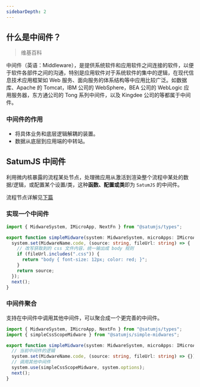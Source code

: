 ```yaml
---
sidebarDepth: 2
---
```


## 什么是中间件？

> 维基百科

中间件（英语：Middleware），是提供系统软件和应用软件之间连接的软件，以便于软件各部件之间的沟通，特别是应用软件对于系统软件的集中的逻辑，在现代信息技术应用框架如 Web 服务、面向服务的体系结构等中应用比较广泛。如数据库、Apache 的 Tomcat，IBM 公司的 WebSphere，BEA 公司的 WebLogic 应用服务器，东方通公司的 Tong 系列中间件，以及 Kingdee 公司的等都属于中间件。

### 中间件的作用

- 将具体业务和底层逻辑解耦的装置。
- 数据从底层到应用端的中转站。

## SatumJS 中间件

利用微内核暴露的流程某处节点，处理微应用从激活到渲染整个流程中某处的数据/逻辑，或配置某个设置/类，这种**函数、配置或类**即为 `SatumJS` 的中间件。

流程节点详解见[下篇](/midware/flow-nodes)

### 实现一个中间件

```ts
import { MidwareSystem, IMicroApp, NextFn } from "@satumjs/types";

export function simpleMidware(system: MidwareSystem, microApps: IMicroApp[], next: NextFn) {
  system.set(MidwareName.code, (source: string, fileUrl: string) => {
    // 改写获取到的 css 文件内容，统一输出成 body 规则
    if (fileUrl.includes(".css")) {
      return "body { font-size: 12px; color: red; }";
    }
    return source;
  });
  next();
}
```

### 中间件聚合

支持在中间件中调用其他中间件，可以聚合成一个更完善的中间件。

```ts {12}
import { MidwareSystem, IMicroApp, NextFn } from "@satumjs/types";
import { simpleCssScopeMidware } from "@satumjs/simple-midwares";

export function simpleMidware(system: MidwareSystem, microApps: IMicroApp[], next: NextFn) {
  // 当前中间件的逻辑
  system.set(MidwareName.code, (source: string, fileUrl: string) => {});
  // 调用其他中间件
  system.use(simpleCssScopeMidware, system.options);
  next();
}
```
